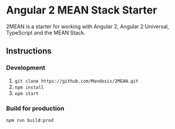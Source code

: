 # Angular 2 MEAN Stack Starter

2MEAN is a starter for working with Angular 2, Angular 2 Universal, TypeScript and the MEAN Stack.

## Instructions

### Development

1. `git clone https://github.com/Mandosis/2MEAN.git`
2. `npm install`
3. `npm start`

### Build for production

`npm run build:prod`
